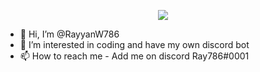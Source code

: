 <p align="center">
   <a href="https://discord.com/users/613752401878450176">
      <img src="https://lanyard.cnrad.dev/api/613752401878450176?theme=dark&animated=true" />
   </a>
</p>


- 👋 Hi, I’m @RayyanW786
- 👀 I’m interested in coding and have my own discord bot
- 📫 How to reach me - Add me on discord Ray786#0001

<!---
RayyanW786/RayyanW786 is a ✨ special ✨ repository because its `README.md` (this file) appears on your GitHub profile.
You can click the Preview link to take a look at your changes.
--->
